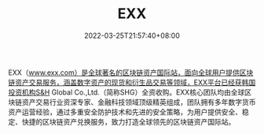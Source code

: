 ﻿---
weight: 
title: "EXX"
description: "Exx是澳大利亚团队打造的面向全球提供比特币、以太坊、莱特币、以太坊经典等多种数字货币交易服务，是安全可信赖的数字货币交易网。https://www.exxvip.com/"
date: 2022-03-25T21:57:40+08:00
lastmod: 2022-03-25T16:45:40+08:00
draft: false
authors: ["Metabd"]
featuredImage: "exx.webp"
link: ""
tags: ["交易所","EXX"]
categories: ["navigation"]
navigation: ["交易所"]
lightgallery: true
toc: true
pinned: false
recommend: false
recommend1: false
---
EXX（www.exx.com）是全球著名的区块链资产国际站，面向全球用户提供区块链资产交易服务，涵盖数字资产的现货和衍生品交易等领域，EXX平台已经获韩国投资机构S&H Global Co.,Ltd.（简称SHG）全资收购。EXX核心团队均由全球区块链资产交易行业资深专家、金融科技领域顶级精英组成，团队拥有多年数字货币资产运营经验，通过多重安全防护技术和先进的安全策略，为用户提供安全、稳定、快捷的区块链资产兑换服务，致力打造全球领先的区块链资产国际站。
